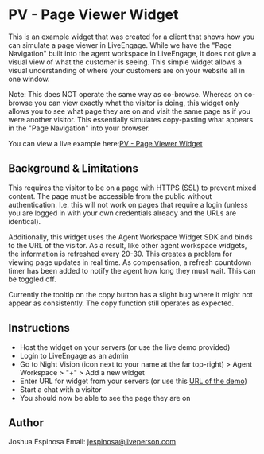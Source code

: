 # PV - Page Viewer Widget 
This is an example widget that was created for a client that shows how you can simulate a page viewer in LiveEngage. While we have the "Page Navigation" built into the agent workspace in LiveEngage, it does not give a visual view of what the customer is seeing. This simple widget allows a visual understanding of where your customers are on your website all in one window.

Note: This does NOT operate the same way as co-browse. Whereas on co-browse you can view exactly what the visitor is doing, this widget only allows you to see what page they are on and visit the same page as if you were another visitor. This essentially simulates copy-pasting what appears in the "Page Navigation" into your browser.

You can view a live example here:[PV - Page Viewer Widget](https://le-page-viewer.herokuapp.com/index.html)

## Background & Limitations
This requires the visitor to be on a page with HTTPS (SSL) to prevent mixed content.
The page must be accessible from the public without authentication. I.e. this will not work on pages that require a login (unless you are logged in with your own credentials already and the URLs are identical).

Additionally, this widget uses the Agent Workspace Widget SDK and binds to the URL of the visitor. As a result, like other agent workspace widgets, the information is refreshed every 20-30. This creates a problem for viewing page updates in real time. As compensation, a refresh countdown timer has been added to notify the agent how long they must wait. This can be toggled off.

Currently the tooltip on the copy button has a slight bug where it might not appear as consistently. The copy function still operates as expected.

## Instructions
* Host the widget on your servers (or use the live demo provided)
* Login to LiveEngage as an admin
* Go to Night Vision (icon next to your name at the far top-right) > Agent Workspace > "+" > Add a new widget
* Enter URL for widget from your servers (or use this [URL of the demo](https://le-page-viewer.herokuapp.com/index.html))
* Start a chat with a visitor
* You should now be able to see the page they are on

## Author
Joshua Espinosa
Email: jespinosa@liveperson.com